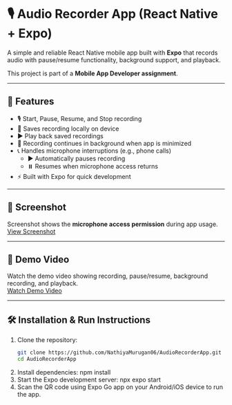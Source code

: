 # 🎙️ Audio Recorder App (React Native + Expo)

A simple and reliable React Native mobile app built with **Expo** that records audio with pause/resume functionality, background support, and playback.  

This project is part of a **Mobile App Developer assignment**.

---

## 🚀 Features
- 🎙️ Start, Pause, Resume, and Stop recording  
- 📂 Saves recording locally on device  
- ▶️ Play back saved recordings  
- 📱 Recording continues in background when app is minimized  
- 📞 Handles microphone interruptions (e.g., phone calls)  
  - ▶️ Automatically pauses recording  
  - ⏸️ Resumes when microphone access returns  
- ⚡ Built with Expo for quick development  

---

## 📸 Screenshot
Screenshot shows the **microphone access permission** during app usage.  
[View Screenshot](https://drive.google.com/file/d/1F5VaUFdCDt7heAeLR79HyaV0LXVy63P0/view?usp=drivesdk)


---

## 🎥 Demo Video
Watch the demo video showing recording, pause/resume, background recording, and playback.  
[Watch Demo Video](https://drive.google.com/file/d/1U8VphPiHJgcP73HJCvfKJb39MePtLkXe/view?usp=drivesdk)


---

## 🛠️ Installation & Run Instructions

1. Clone the repository:
   ```bash
   git clone https://github.com/NathiyaMurugan06/AudioRecorderApp.git
   cd AudioRecorderApp
2. Install dependencies:
   npm install
3. Start the Expo development server:
   npx expo start
4. Scan the QR code using Expo Go app on your Android/iOS device to run the app.
